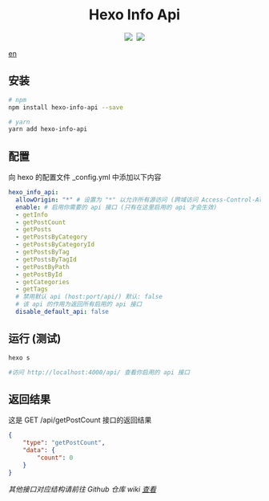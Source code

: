 <div align="center">
<h1>Hexo Info Api</h1>
<a href="https://www.npmjs.com/package/hexo-info-api"><img src="https://img.shields.io/npm/v/hexo-info-api"></a>&nbsp;
<a href="https://github.com/0ojixueseno0/hexo-info-api"><img src="https://img.shields.io/github/stars/0ojixueseno0/hexo-info-api?style=social"></a>
</div>

[en](./README.md)

## 安装

```sh
# npm
npm install hexo-info-api --save

# yarn
yarn add hexo-info-api
```

## 配置

向 hexo 的配置文件 _config.yml 中添加以下内容

```yaml
hexo_info_api:
  allowOrigin: "*" # 设置为 "*" 以允许所有源访问 (跨域访问 Access-Control-Allow-Origin)
  enable: # 启用你需要的 api 接口 (只有在这里启用的 api 才会生效)
  - getInfo
  - getPostCount
  - getPosts
  - getPostsByCategory
  - getPostsByCategoryId
  - getPostsByTag
  - getPostsByTagId
  - getPostByPath
  - getPostById
  - getCategories
  - getTags
  # 禁用默认 api (host:port/api/) 默认: false
  # 该 api 的作用为返回所有启用的 api 接口
  disable_default_api: false 
```

## 运行 (测试)

```sh
hexo s

#访问 http://localhost:4000/api/ 查看你启用的 api 接口
```

## 返回结果

这是 GET /api/getPostCount 接口的返回结果

```json
{
    "type": "getPostCount",
    "data": {
        "count": 0
    }
}
```

*其他接口对应结构请前往 Github 仓库 wiki [查看](https://github.com/0ojixueseno0/hexo-info-api/wiki)*